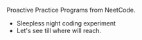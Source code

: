 
Proactive Practice Programs from NeetCode.
* Sleepless night coding experiment
* Let's see till where will reach.
